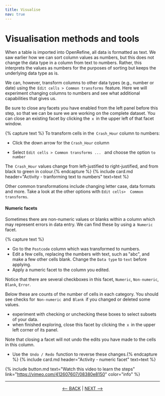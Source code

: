 ```yaml
---
title: Visualise
nav: true
---
```

# Visualisation methods and tools

When a table is imported into OpenRefine, all data is formatted as text. We saw earlier how we can sort column values as numbers, but this does not change the data type in a column from text to numbers. Rather, this interprets the values as numbers for the purposes of sorting but keeps the underlying data type as is.

We can, however, transform columns to other data types (e.g., number or date) using the  `Edit cells > Common transforms`  feature. Here we will experiment changing columns to numbers and see what additional capabilities that gives us.

Be sure to close any facets you have enabled from the left panel before this step, so that we can be sure we are working on the complete dataset. You can close an existing facet by clicking the  `x`  in the upper left of that facet window.

{% capture text %}
To transform cells in the  `Crash_Hour`  column to numbers:

- Click the down arrow for the  `Crash_Hour` column

- Select  `Edit cells > Common transforms ... ` and choose the option  `to number`

The  `Crash_Hour`  values change from left-justified to right-justified, and from black to green in colour.{% endcapture %} {% include card.md header="Activity - tranforming text to numbers" text=text %}

Other common transformations include changing letter case, data formats and more. Take a look at the other options with `Edit cells>  Common transforms`.

#### Numeric facets

Sometimes there are non-numeric values or blanks within a column which may represent errors in data entry. We can find these by using a  `Numeric`  facet.

{% capture text %}
- Go to the  `Postcode`  column which was transformed to numbers.
- Edit a few cells, replacing the numbers with text, such as "abc", and make a few other cells blank. Change the `Data type` to `text` before applying.
- Apply a numeric facet to the column you edited.

Notice that there are several checkboxes in this facet,  `Numeric`,  `Non-numeric`,  `Blank`,  `Error`.

Below these are counts of the number of cells in each category. You should see checks for  `Non-numeric`  and  `Blank`  if you changed or deleted some values.

- experiment with checking or unchecking these boxes to select subsets of your data.
- when finished exploring, close this facet by clicking the  `x`  in the upper left corner of its panel.

Note that closing a facet will not undo the edits you have made to the cells in this column.

- Use the  `Undo / Redo`  function to reverse these changes.{% endcapture %} {% include card.md header="Activity - numeric facet" text=text %}


{% include button.md text="Watch this video to learn the steps" link="https://vimeo.com/412607607/08380e8150" color="info" %}

-----

<p align="center">
  <a href="https://griffithunilibrary.github.io/intro-text-mining-analysis/content/6-analyse.html"><-- BACK</a> |
  <a href="https://griffithunilibrary.github.io/intro-text-mining-analysis/content/8-help.html">NEXT --></a>
</p>
